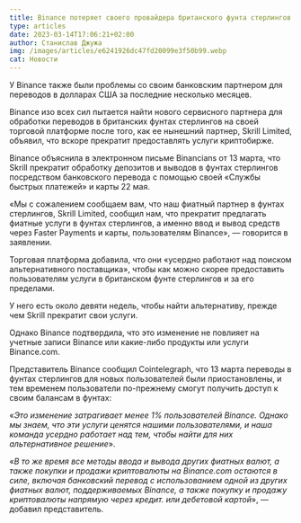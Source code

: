```yaml
---
title: Binance потеряет своего провайдера британского фунта стерлингов через 9 недель
type: articles
date: 2023-03-14T17:06:21+02:00
author: Станислав Джужа
img: /images/articles/e6241926dc47fd20099e3f50b99.webp
cat: Новости
---
```

У Binance также были проблемы со своим банковским партнером для переводов в долларах США за последние несколько месяцев.

Binance изо всех сил пытается найти нового сервисного партнера для обработки переводов в британских фунтах стерлингов на своей торговой платформе после того, как ее нынешний партнер, Skrill Limited, объявил, что вскоре прекратит предоставлять услуги криптобирже. 

Binance объяснила в электронном письме Binancians от 13 марта, что Skrill прекратит обработку депозитов и выводов в фунтах стерлингов посредством банковского перевода с помощью своей «Службы быстрых платежей» и карты 22 мая.

«Мы с сожалением сообщаем вам, что наш фиатный партнер в фунтах стерлингов, Skrill Limited, сообщил нам, что прекратит предлагать фиатные услуги в фунтах стерлингов, а именно ввод и вывод средств через Faster Payments и карты, пользователям Binance», — говорится в заявлении.


Торговая платформа добавила, что они «усердно работают над поиском альтернативного поставщика», чтобы как можно скорее предоставить пользователям услуги в британском фунте стерлингов и за его пределами.

У него есть около девяти недель, чтобы найти альтернативу, прежде чем Skrill прекратит свои услуги.

Однако Binance подтвердила, что это изменение не повлияет на учетные записи Binance или какие-либо продукты или услуги Binance.com.

Представитель Binance сообщил Cointelegraph, что 13 марта переводы в фунтах стерлингов для новых пользователей были приостановлены, и тем временем пользователи по-прежнему смогут получить доступ к своим балансам в фунтах:

«*Это изменение затрагивает менее 1% пользователей Binance. Однако мы знаем, что эти услуги ценятся нашими пользователями, и наша команда усердно работает над тем, чтобы найти для них альтернативное решение*».

«*В то же время все методы ввода и вывода других фиатных валют, а также покупки и продажи криптовалюты на Binance.com остаются в силе, включая банковский перевод с использованием одной из других фиатных валют, поддерживаемых Binance, а также покупку и продажу криптовалюты напрямую через кредит. или дебетовой картой*», — добавил представитель.